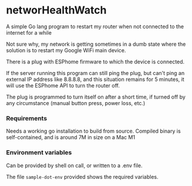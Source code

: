 # networHealthWatch

A simple Go lang program to restart my router when not connected to the internet for a while

Not sure why, my network is getting sometimes in a dumb state where
the solution is to restart my Google WiFi main device.

There is a plug with ESPhome firmware to which the device is connected.

If the server running this program can still ping the plug, but can't ping an external
IP address like 8.8.8.8, and this situation remains for 5 minutes, it will use the ESPhome
API to turn the router off.

The plug is programmed to turn itself on after a short time, if turned off
by any circumstance (manual button press, power loss, etc.)

### Requirements

Needs a working go installation to build from source.  Compiled binary is self-contained, 
and is around 7M in size on a Mac M1

### Environment variables

Can be provided by shell on call, or written to a .env file.

The file `sample-dot-env` provided shows the required variables.



